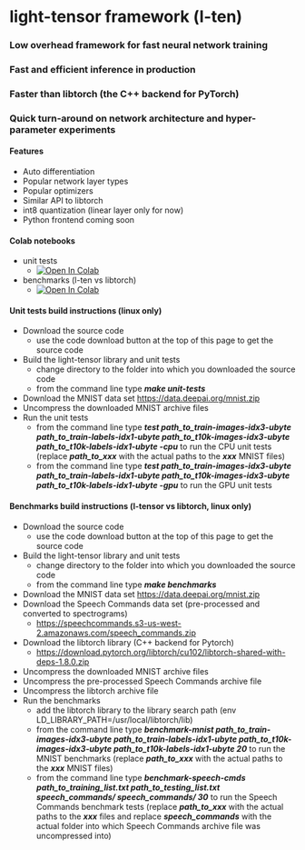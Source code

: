 # light-tensor framework (l-ten)

### Low overhead framework for fast neural network training
### Fast and efficient inference in production
### Faster than libtorch (the C++ backend for PyTorch)
### Quick turn-around on network architecture and hyper-parameter experiments


#### Features
- Auto differentiation
- Popular network layer types
- Popular optimizers
- Similar API to libtorch
- int8 quantization (linear layer only for now)
- Python frontend coming soon

#### Colab notebooks
- unit tests
  * [![Open In Colab](https://colab.research.google.com/assets/colab-badge.svg)](https://colab.research.google.com/drive/1IaCnNqV8m58uGBqW9KSij61eAydVZC4C)
- benchmarks (l-ten vs libtorch)
  * [![Open In Colab](https://colab.research.google.com/assets/colab-badge.svg)](https://colab.research.google.com/github/adeobootpin/light-tensor/blob/add-license-1/l_ten_benchmarks.ipynb)

#### Unit tests build instructions (linux only)
- Download the source code
  *  use the code download button at the top of this page to get the source code
- Build the light-tensor library and unit tests
  * change directory to the folder into which you downloaded the source code
  * from the command line type ***make unit-tests***
- Download the MNIST data set
  https://data.deepai.org/mnist.zip
- Uncompress the downloaded MNIST archive files
- Run the unit tests
   *  from the command line type ***test path_to_train-images-idx3-ubyte path_to_train-labels-idx1-ubyte path_to_t10k-images-idx3-ubyte path_to_t10k-labels-idx1-ubyte -cpu*** to run the CPU unit tests (replace ***path_to_xxx*** with the actual paths to the ***xxx*** MNIST files)
   *  from the command line type ***test path_to_train-images-idx3-ubyte path_to_train-labels-idx1-ubyte path_to_t10k-images-idx3-ubyte path_to_t10k-labels-idx1-ubyte -gpu*** to run the GPU unit tests


#### Benchmarks build instructions (l-tensor vs libtorch, linux only)
- Download the source code
  *  use the code download button at the top of this page to get the source code
- Build the light-tensor library and unit tests
  * change directory to the folder into which you downloaded the source code
  * from the command line type ***make benchmarks***
- Download the MNIST data set
  https://data.deepai.org/mnist.zip
- Download the Speech Commands data set (pre-processed and converted to spectrograms)
  *  https://speechcommands.s3-us-west-2.amazonaws.com/speech_commands.zip
- Download the libtorch library (C++ backend for Pytorch)
  *  https://download.pytorch.org/libtorch/cu102/libtorch-shared-with-deps-1.8.0.zip
- Uncompress the downloaded MNIST archive files
- Uncompress the pre-processed Speech Commands archive file
- Uncompress the libtorch archive file
- Run the benchmarks
  *  add the libtorch library to the library search path (env LD_LIBRARY_PATH=/usr/local/libtorch/lib)
  *  from the command line type ***benchmark-mnist path_to_train-images-idx3-ubyte path_to_train-labels-idx1-ubyte path_to_t10k-images-idx3-ubyte path_to_t10k-labels-idx1-ubyte 20*** to run the MNIST benchmarks (replace ***path_to_xxx*** with the actual paths to the ***xxx*** MNIST files)
  *  from the command line type ***benchmark-speech-cmds path_to_training_list.txt path_to_testing_list.txt speech_commands/ speech_commands/ 30*** to run the Speech Commands benchmark tests (replace ***path_to_xxx*** with the actual paths to the ***xxx*** files and replace ***speech_commands*** with the actual folder into which Speech Commands archive file was uncompressed into)


